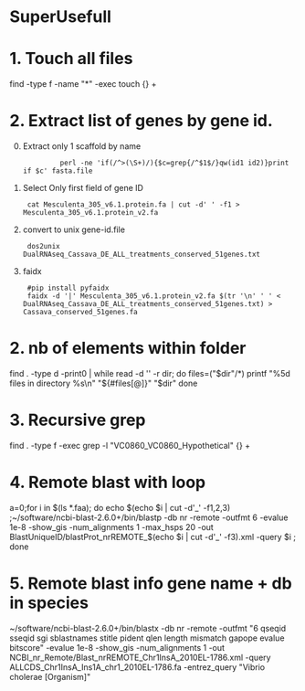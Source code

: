 # SuperUsefull


# 1. Touch all files
find  -type f  -name "*" -exec touch {} +

# 2. Extract list of genes by gene id.


0. Extract only 1 scaffold by name 

                perl -ne 'if(/^>(\S+)/){$c=grep{/^$1$/}qw(id1 id2)}print if $c' fasta.file

1. Select Only first field of gene ID
        
        cat Mesculenta_305_v6.1.protein.fa | cut -d' ' -f1 > Mesculenta_305_v6.1.protein_v2.fa

2. convert to unix gene-id.file

        dos2unix DualRNAseq_Cassava_DE_ALL_treatments_conserved_51genes.txt

3. faidx 

        #pip install pyfaidx
        faidx -d '|' Mesculenta_305_v6.1.protein_v2.fa $(tr '\n' ' ' < DualRNAseq_Cassava_DE_ALL_treatments_conserved_51genes.txt) > Cassava_conserved_51genes.fa
        
        
# 2. nb of elements within folder
find . -type d -print0 | while read -d '' -r dir; do
    files=("$dir"/*)
    printf "%5d files in directory %s\n" "${#files[@]}" "$dir"
done

# 3.  Recursive grep
 find . -type f -exec grep -l "VC0860_VC0860_Hypothetical" {} +
 
# 4. Remote blast with loop
 a=0;for i in $(ls *.faa); do echo $(echo $i | cut -d'_' -f1,2,3) ;~/software/ncbi-blast-2.6.0+/bin/blastp -db nr -remote -outfmt 6 -evalue 1e-8 -show_gis -num_alignments 1 -max_hsps 20 -out BlastUniqueID/blastProt_nrREMOTE_$(echo $i | cut -d'_' -f3).xml -query $i  ; done
 
 # 5. Remote blast info gene name + db in species
 ~/software/ncbi-blast-2.6.0+/bin/blastx -db nr -remote -outfmt "6 qseqid sseqid sgi sblastnames stitle pident qlen length mismatch gapope evalue bitscore" -evalue 1e-8 -show_gis -num_alignments 1 -out NCBI_nr_Remote/Blast_nrREMOTE_Chr1InsA_2010EL-1786.xml -query ALLCDS_Chr1InsA_Ins1A_chr1_2010EL-1786.fa -entrez_query  "Vibrio cholerae [Organism]"



